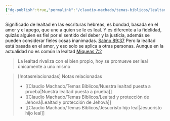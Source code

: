 ```yaml
---
{"dg-publish":true,"permalink":"/claudio-machado/temas-biblicos/lealtad-significado/","title":"Lealtad Significado","tags":["lealtad"]}
---
```


Significado de lealtad en las escrituras hebreas, es  bondad, basada en el amor y el apego, que une a quien se le es leal. Y es diferente a la fidelidad, quizás alguien es fiel por el sentido del deber y la justicia, además se pueden considerar fieles cosas inanimadas. [Salmo 89:37](https://wol.jw.org/es/wol/bc/r4/lp-s/1102002053/4/0) Pero la lealtad está basada en el amor, y eso solo se aplica a otras personas. Aunque en la actualidad no es común la lealtad [Miqueas 7:2](https://wol.jw.org/es/wol/bc/r4/lp-s/1102002053/6/0)

> La lealtad rivaliza con el bien propio, hoy se promueve ser leal únicamente a uno mismo 



> [!notasrelacionadas] Notas relacionadas
> - [[Claudio Machado/Temas Bíblicos/Nuestra lealtad puesta a prueba\|Nuestra lealtad puesta a prueba]]
> - [[Claudio Machado/Temas Bíblicos/Lealtad y protección de Jehová\|Lealtad y protección de Jehová]]
> - [[Claudio Machado/Temas Bíblicos/Jesucristo hijo leal\|Jesucristo hijo leal]]


